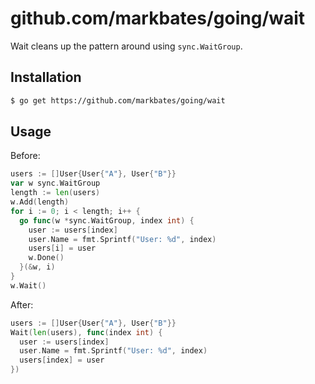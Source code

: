 # github.com/markbates/going/wait

Wait cleans up the pattern around using `sync.WaitGroup`.

## Installation

```bash
$ go get https://github.com/markbates/going/wait
```

## Usage

Before:

```go
users := []User{User{"A"}, User{"B"}}
var w sync.WaitGroup
length := len(users)
w.Add(length)
for i := 0; i < length; i++ {
  go func(w *sync.WaitGroup, index int) {
    user := users[index]
    user.Name = fmt.Sprintf("User: %d", index)
    users[i] = user
    w.Done()
  }(&w, i)
}
w.Wait()
```

After:

```go
users := []User{User{"A"}, User{"B"}}
Wait(len(users), func(index int) {
  user := users[index]
  user.Name = fmt.Sprintf("User: %d", index)
  users[index] = user
})
```
